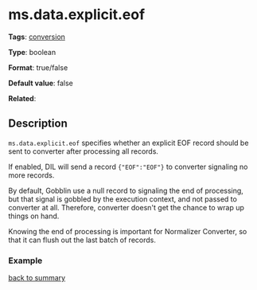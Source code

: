 # ms.data.explicit.eof

**Tags**: 
[conversion](categories.md#conversion-properties)

**Type**: boolean

**Format**: true/false

**Default value**: false

**Related**:

## Description

`ms.data.explicit.eof` specifies whether an explicit EOF record should 
be sent to converter after processing all records. 

If enabled, DIL will send a record `{"EOF":"EOF"}` to converter signaling 
no more records. 

By default, Gobblin use a null record to signaling the end of processing,  
but that signal is gobbled by the execution context, and not passed to 
converter at all. Therefore, converter doesn't get the chance to wrap up
things on hand. 

Knowing the end of processing is important for Normalizer Converter, so 
that it can flush out the last batch of records. 

### Example


[back to summary](summary.md#msdataexpliciteof)


